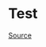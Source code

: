 # Test

[Source](https://seesparkbox.com/foundry/semantic_tags_aria_attributes_descriptive_links_for_website_accessibility)



